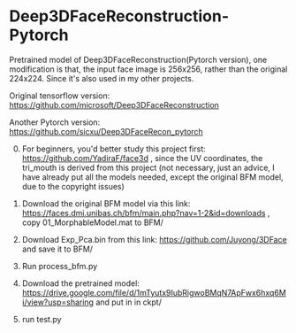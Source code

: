 # Deep3DFaceReconstruction-Pytorch
Pretrained model of Deep3DFaceReconstruction(Pytorch version), one modification is that, the input face image is 256x256, rather than the original 224x224. Since it's also used in my other projects. 

Original tensorflow version: https://github.com/microsoft/Deep3DFaceReconstruction

Another Pytorch version: https://github.com/sicxu/Deep3DFaceRecon_pytorch 


0. For beginners, you'd better study this project first: https://github.com/YadiraF/face3d , since the UV coordinates, the tri_mouth is derived from this project (not necessary, just an advice, I have already put all the models needed, except the original BFM model, due to the copyright issues)

1. Download the original BFM model via this link: https://faces.dmi.unibas.ch/bfm/main.php?nav=1-2&id=downloads , 
copy 01_MorphableModel.mat to BFM/
2. Download Exp_Pca.bin from this link: https://github.com/Juyong/3DFace and save it to BFM/
3. Run process_bfm.py
4. Download the pretrained model: https://drive.google.com/file/d/1mTyutx9IubRigwoBMqN7ApFwx6hxq6Mi/view?usp=sharing and put in in ckpt/
5. run test.py

